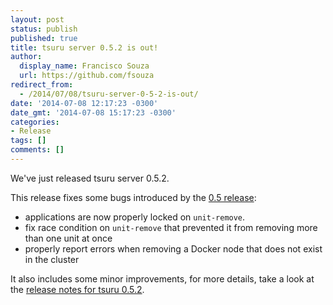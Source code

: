 ```yaml
---
layout: post
status: publish
published: true
title: tsuru server 0.5.2 is out!
author:
  display_name: Francisco Souza
  url: https://github.com/fsouza
redirect_from:
  - /2014/07/08/tsuru-server-0-5-2-is-out/
date: '2014-07-08 12:17:23 -0300'
date_gmt: '2014-07-08 15:17:23 -0300'
categories:
- Release
tags: []
comments: []
---
```

<p>We've just released tsuru server 0.5.2.</p>
<p>This release fixes some bugs introduced by the <a href="http://blog.tsuru.io/2014/06/27/tsuru-server-0-5-0-released/" title="tsuru 0.5.0 released">0.5 release</a>:</p>
<ul>
<li>applications are now properly locked on <code>unit-remove</code>.</li>
<li>fix race condition on <code>unit-remove</code> that prevented it from removing more than one unit at once</li>
<li>properly report errors when removing a Docker node that does not exist in the cluster</li>
</ul>
<p>It also includes some minor improvements, for more details, take a look at the <a href="http://docs.tsuru.io/en/stable/releases/tsr/0.5.2.html" title="tsuru server 0.5.2 release notes">release notes for tsuru 0.5.2</a>.</p>
